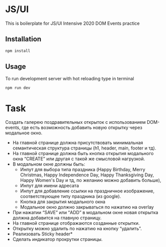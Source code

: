 # JS/UI

This is boilerplate for JS/UI Intensive 2020 DOM Events practice

## Installation

```bash
npm install
```

## Usage

To run development server with hot reloading type in terminal

```bash
npm run dev
```

# Task

Создать галерею поздравительных открыток с использованием DOM-events, где есть возможность добавить новую открытку через модальное окно.

- На главной странице должна присутствовать минимальная семантическая структура страницы (h1, header, main, footer и тд).
- На главной странице должна быть кнопка открытия модального окна “CREATE” или другая с такой же смысловой нагрузкой.
- В модальном окне должны быть: 
   - Инпут для выбора типа праздника (Happy Birthday, Merry Christmas, Happy Independence Day, Happy Thanksgiving Day, Happy Women's Day и тд, по желанию можно добавить больше), 
   - Инпут для имени адресата
   - Инпут для добавление ссылки на праздничное изображение, соответствующее типу праздника (из google).
   - Кнопка для закрытия модального окна 
   - Модальное окно должно закрываться по нажатию на overlay
- При нажатии “SAVE” или “ADD” в модальном окне новая открытка должна добавится на главную страницу. 
- На главной странице отображаются созданные открытки.
- Открытку можно удалить по нажатию на кнопку “удалить”.
- Реализовать Sticky header*
- Сделать индикатор прокрутки страницы.

